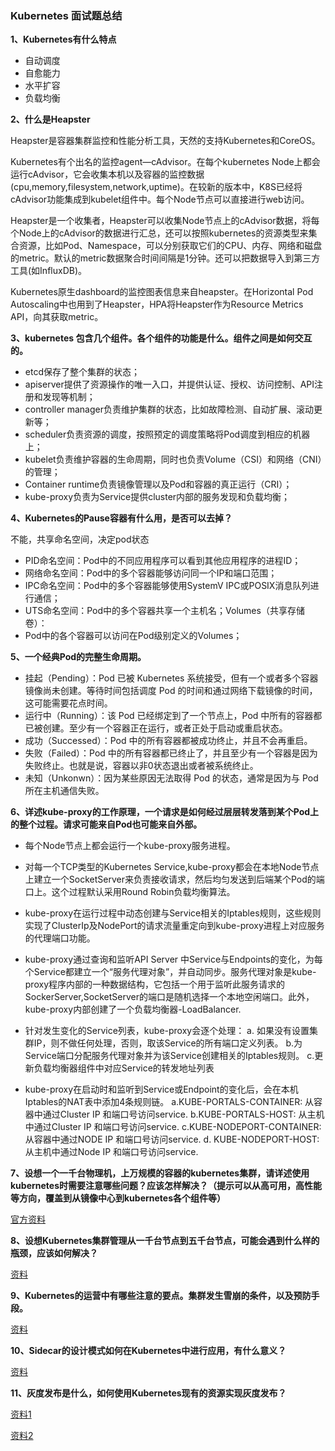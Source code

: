 ### Kubernetes 面试题总结

**1、Kubernetes有什么特点**

* 自动调度
* 自愈能力
* 水平扩容
* 负载均衡

**2、什么是Heapster**

Heapster是容器集群监控和性能分析工具，天然的支持Kubernetes和CoreOS。

Kubernetes有个出名的监控agent—cAdvisor。在每个kubernetes Node上都会运行cAdvisor，它会收集本机以及容器的监控数据(cpu,memory,filesystem,network,uptime)。在较新的版本中，K8S已经将cAdvisor功能集成到kubelet组件中。每个Node节点可以直接进行web访问。

Heapster是一个收集者，Heapster可以收集Node节点上的cAdvisor数据，将每个Node上的cAdvisor的数据进行汇总，还可以按照kubernetes的资源类型来集合资源，比如Pod、Namespace，可以分别获取它们的CPU、内存、网络和磁盘的metric。默认的metric数据聚合时间间隔是1分钟。还可以把数据导入到第三方工具(如InfluxDB)。

Kubernetes原生dashboard的监控图表信息来自heapster。在Horizontal Pod Autoscaling中也用到了Heapster，HPA将Heapster作为Resource Metrics API，向其获取metric。

**3、kubernetes 包含几个组件。各个组件的功能是什么。组件之间是如何交互的。**

- etcd保存了整个集群的状态；
- apiserver提供了资源操作的唯一入口，并提供认证、授权、访问控制、API注册和发现等机制；
- controller manager负责维护集群的状态，比如故障检测、自动扩展、滚动更新等；
- scheduler负责资源的调度，按照预定的调度策略将Pod调度到相应的机器上；
- kubelet负责维护容器的生命周期，同时也负责Volume（CSI）和网络（CNI）的管理；
- Container runtime负责镜像管理以及Pod和容器的真正运行（CRI）；
- kube-proxy负责为Service提供cluster内部的服务发现和负载均衡；

**4、Kubernetes的Pause容器有什么用，是否可以去掉？**

不能，共享命名空间，决定pod状态

- PID命名空间：Pod中的不同应用程序可以看到其他应用程序的进程ID；
- 网络命名空间：Pod中的多个容器能够访问同一个IP和端口范围；
- IPC命名空间：Pod中的多个容器能够使用SystemV IPC或POSIX消息队列进行通信；
- UTS命名空间：Pod中的多个容器共享一个主机名；Volumes（共享存储卷）：
- Pod中的各个容器可以访问在Pod级别定义的Volumes；

**5、一个经典Pod的完整生命周期。**

- 挂起（Pending）：Pod 已被 Kubernetes 系统接受，但有一个或者多个容器镜像尚未创建。等待时间包括调度 Pod 的时间和通过网络下载镜像的时间，这可能需要花点时间。
- 运行中（Running）：该 Pod 已经绑定到了一个节点上，Pod 中所有的容器都已被创建。至少有一个容器正在运行，或者正处于启动或重启状态。
- 成功（Successed）：Pod 中的所有容器都被成功终止，并且不会再重启。
- 失败（Failed）：Pod 中的所有容器都已终止了，并且至少有一个容器是因为失败终止。也就是说，容器以非0状态退出或者被系统终止。
- 未知（Unkonwn）：因为某些原因无法取得 Pod 的状态，通常是因为与 Pod 所在主机通信失败。

**6、详述kube-proxy的工作原理，一个请求是如何经过层层转发落到某个Pod上的整个过程。请求可能来自Pod也可能来自外部。**

* 每个Node节点上都会运行一个kube-proxy服务进程。

* 对每一个TCP类型的Kubernetes Service,kube-proxy都会在本地Node节点上建立一个SocketServer来负责接收请求，然后均匀发送到后端某个Pod的端口上。这个过程默认采用Round Robin负载均衡算法。

* kube-proxy在运行过程中动态创建与Service相关的Iptables规则，这些规则实现了ClusterIp及NodePort的请求流量重定向到kube-proxy进程上对应服务的代理端口功能。

* kube-proxy通过查询和监听API Server 中Service与Endpoints的变化，为每个Service都建立一个“服务代理对象”，并自动同步。服务代理对象是kube-proxy程序内部的一种数据结构，它包括一个用于监听此服务请求的SockerServer,SocketServer的端口是随机选择一个本地空闲端口。此外，kube-proxy内部创建了一个负载均衡器-LoadBalancer.

* 针对发生变化的Service列表，kube-proxy会逐个处理：
  a. 如果没有设置集群IP，则不做任何处理，否则，取该Service的所有端口定义列表。
  b.为Service端口分配服务代理对象并为该Service创建相关的Iptables规则。
  c.更新负载均衡器组件中对应Service的转发地址列表

* kube-proxy在启动时和监听到Service或Endpoint的变化后，会在本机Iptables的NAT表中添加4条规则链。
  a.KUBE-PORTALS-CONTAINER: 从容器中通过Cluster IP 和端口号访问service.
  b.KUBE-PORTALS-HOST: 从主机中通过Cluster IP 和端口号访问service.
  c.KUBE-NODEPORT-CONTAINER:从容器中通过NODE IP 和端口号访问service.
  d. KUBE-NODEPORT-HOST:从主机中通过Node IP 和端口号访问service.

**7、设想一个一千台物理机，上万规模的容器的kubernetes集群，请详述使用kubernetes时需要注意哪些问题？应该怎样解决？（提示可以从高可用，高性能等方向，覆盖到从镜像中心到kubernetes各个组件等）**

[官方资料](https://kubernetes.io/zh/docs/setup/best-practices/cluster-large/)

**8、设想Kubernetes集群管理从一千台节点到五千台节点，可能会遇到什么样的瓶颈，应该如何解决？**

[资料](https://juejin.im/entry/5b6d55d2e51d4519475f91c8)

**9、Kubernetes的运营中有哪些注意的要点。集群发生雪崩的条件，以及预防手段。**

[资料](https://dbaplus.cn/news-141-2139-1.html)

**10、Sidecar的设计模式如何在Kubernetes中进行应用，有什么意义？**

[资料](https://www.servicemesher.com/blog/sidecar-design-pattern-in-microservices-ecosystem/)

**11、灰度发布是什么，如何使用Kubernetes现有的资源实现灰度发布？**

[资料1](https://zhaohuabing.com/2017/11/08/istio-canary-release/)

[资料2](https://blog.csdn.net/wangyinghong_2013/article/details/78650290)



